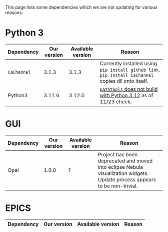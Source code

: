 This page lists some dependencies which we are not updating for various reasons:

# Python 3

| Dependency | Our version | Available version | Reason |
| --- | --- | --- | --- |
| `CaChannel` | 3.1.3 | 3.1.3 | Currently installed using `pip install github link`. `pip install CaChannel` copies dll onto itself. |
| Python3 | 3.11.6 | 3.12.0 | [`pathtools` does not build with Python 3.12](https://github.com/gorakhargosh/pathtools/issues/13) as of 11/23 check. |

# GUI

| Dependency | Our version | Available version | Reason |
| --- | --- | --- | --- |
| Opal| 1.0.0 | ? | Project has been deprecated and moved into eclipse Nebula visualization widgets. Update process appears to be non-trivial. |

# EPICS

| Dependency | Our version | Available version | Reason |
| --- | --- | --- | --- |
